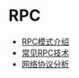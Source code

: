 # RPC

* [RPC模式介绍](/rpc/rpcmo-shi-jie-shao.md) 
* [常见RPC技术](/rpc/chang-jian-rpc-ji-zhu.md) 
* [网络协议分析](/rpc/wang-luo-xie-yi-fen-xi.md)



